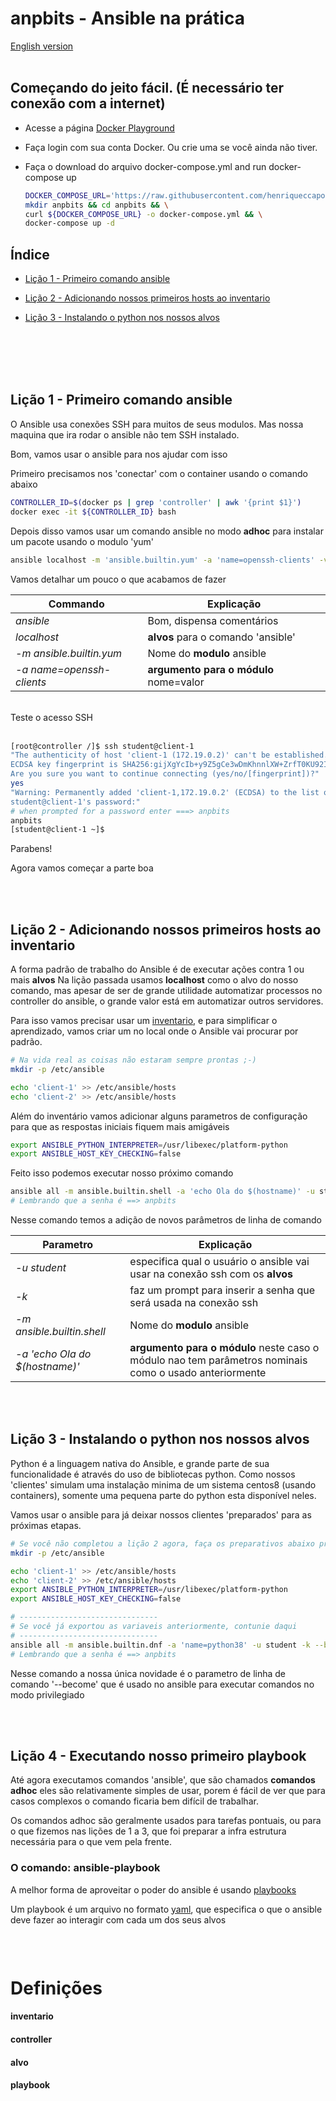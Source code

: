 # anpbits - Ansible na prática

[English version](README_en.md)
<br>
<br>

## Começando do jeito fácil. (É necessário ter conexão com a internet)


- Acesse a página [Docker Playground](https://labs.play-with-docker.com)

- Faça login com sua conta Docker. Ou crie uma se você ainda não tiver.

- Faça o download do arquivo docker-compose.yml and run docker-compose up
    
    ``` bash
    DOCKER_COMPOSE_URL='https://raw.githubusercontent.com/henriqueccapozzi/anpbits/main/docker-compose.yml'
    mkdir anpbits && cd anpbits && \
    curl ${DOCKER_COMPOSE_URL} -o docker-compose.yml && \
    docker-compose up -d
    ```

## Índice

- [Lição 1 - Primeiro comando ansible](#l1)

- [Lição 2 - Adicionando nossos primeiros hosts ao inventario](#l2)

- [Lição 3 - Instalando o python nos nossos alvos](#l3)

<br>
<br>
<br>
<br>


## <a id="l1"></a> Lição 1 - Primeiro comando ansible
O Ansible usa conexões SSH para muitos de seus modulos. Mas nossa maquina que ira rodar o ansible não tem SSH instalado. 

Bom, vamos usar o ansible para nos ajudar com isso

Primeiro precisamos nos 'conectar' com o container usando o comando abaixo

```bash
CONTROLLER_ID=$(docker ps | grep 'controller' | awk '{print $1}')
docker exec -it ${CONTROLLER_ID} bash
```

Depois disso vamos usar um comando ansible no modo **adhoc** para instalar um pacote usando o 
modulo 'yum'

```bash
ansible localhost -m 'ansible.builtin.yum' -a 'name=openssh-clients' -v
```
Vamos detalhar um pouco o que acabamos de fazer

| Commando | Explicação |
| --- | --- |
*ansible* |  Bom, dispensa comentários
*localhost* | **alvos** para o comando 'ansible'
*-m ansible.builtin.yum* | Nome do **modulo** ansible
*-a name=openssh-clients* | **argumento para o módulo** nome=valor

<br>
Teste o acesso SSH
<br>
<br>

```bash
[root@controller /]$ ssh student@client-1
"The authenticity of host 'client-1 (172.19.0.2)' can't be established.
ECDSA key fingerprint is SHA256:gijXgYcIb+y9Z5gCe3wDmKhnnlXW+ZrfT0KU92IhKWQ.
Are you sure you want to continue connecting (yes/no/[fingerprint])?" 
yes
"Warning: Permanently added 'client-1,172.19.0.2' (ECDSA) to the list of known hosts.
student@client-1's password:" 
# when prompted for a password enter ===> anpbits
anpbits
[student@client-1 ~]$
```
Parabens!

Agora vamos começar a parte boa

<br>
<br>


## <a id="l2"></a> Lição 2 - Adicionando nossos primeiros hosts ao inventario

A forma padrão de trabalho do Ansible é de executar ações contra 1 ou mais **alvos**
Na lição passada usamos **localhost** como o alvo do nosso comando, mas apesar de 
ser de grande utilidade automatizar processos no controller do ansible, o grande valor
está em automatizar outros servidores.

Para isso vamos precisar usar um [inventario](#inventario), e para simplificar o aprendizado, vamos criar um no local onde o Ansible vai procurar por padrão.

```bash
# Na vida real as coisas não estaram sempre prontas ;-)
mkdir -p /etc/ansible

echo 'client-1' >> /etc/ansible/hosts
echo 'client-2' >> /etc/ansible/hosts
```

Além do inventário vamos adicionar alguns parametros de configuração para que as respostas iniciais fiquem mais amigáveis

```bash
export ANSIBLE_PYTHON_INTERPRETER=/usr/libexec/platform-python
export ANSIBLE_HOST_KEY_CHECKING=false
```

Feito isso podemos executar nosso próximo comando 
```bash
ansible all -m ansible.builtin.shell -a 'echo Ola do $(hostname)' -u student -k
# Lembrando que a senha é ==> anpbits
```

Nesse comando temos a adição de novos parâmetros de linha de comando

| Parametro | Explicação |
| --- | --- |
*-u student* |  especifica qual o usuário o ansible vai usar na conexão ssh com os **alvos**
*-k* | faz um prompt para inserir a senha que será usada na conexão ssh
*-m ansible.builtin.shell* | Nome do **modulo** ansible
*-a 'echo Ola do $(hostname)'* | **argumento para o módulo** neste caso o módulo nao tem parâmetros nominais como o usado anteriormente

<br>
<br>



## <a id="l3"></a> Lição 3 - Instalando o python nos nossos alvos

Python é a linguagem nativa do Ansible, e grande parte de sua funcionalidade é através do uso de bibliotecas python.
Como nossos 'clientes' simulam uma instalação minima de um sistema centos8 (usando containers), somente uma pequena parte do python esta disponível neles.

Vamos usar o ansible para já deixar nossos clientes 'preparados' para as próximas etapas.

```bash
# Se você não completou a lição 2 agora, faça os preparativos abaixo primeiro
mkdir -p /etc/ansible

echo 'client-1' >> /etc/ansible/hosts
echo 'client-2' >> /etc/ansible/hosts
export ANSIBLE_PYTHON_INTERPRETER=/usr/libexec/platform-python
export ANSIBLE_HOST_KEY_CHECKING=false

# -------------------------------
# Se você já exportou as variaveis anteriormente, contunie daqui
# -------------------------------
ansible all -m ansible.builtin.dnf -a 'name=python38' -u student -k --become
# Lembrando que a senha é ==> anpbits
```


Nesse comando a nossa única novidade é o parametro de linha de comando '--become'
que é usado no ansible para executar comandos no modo privilegiado



<br>
<br>

## <a id="l4"></a> Lição 4 - Executando nosso primeiro playbook

Até agora executamos comandos 'ansible', que são chamados **comandos adhoc**
eles são relativamente simples de usar, porem é fácil de ver que para casos complexos o comando ficaria bem difícil de trabalhar.

Os comandos adhoc são geralmente usados para tarefas pontuais, ou para o que fizemos nas lições de 1 a 3, que foi preparar a infra estrutura necessária para
o que vem pela frente.

### O comando: ansible-playbook

A melhor forma de aproveitar o poder do ansible é usando [playbooks](#playbook)

Um playbook é um arquivo no formato [yaml](https://yaml.org), que especifica o que o ansible deve fazer ao interagir com cada um dos seus alvos

```bash
```

<br>


# Definições

#### inventario
#### controller
#### alvo
#### playbook